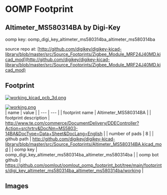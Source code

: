 # OOMP Footprint  
## Altimeter_MS580314BA  by Digi-Key  
  
oomp key: oomp_digi_key_altimeter_ms580314ba_altimeter_ms580314ba  
  
source repo at: [http://github.com/digikey/digikey-kicad-library/blob/master/src/Source_Footprints/Zigbee_Module_MRF24J40MD.kicad_mod](http://github.com/digikey/digikey-kicad-library/blob/master/src/Source_Footprints/Zigbee_Module_MRF24J40MD.kicad_mod)  
## Footprint  
  
[![working_kicad_pcb_3d.png](working_kicad_pcb_3d_600.png)](working_kicad_pcb_3d.png)  
  
[![working.png](working_600.png)](working.png)  
| name | value | 
| --- | --- | 
| footprint name | Altimeter_MS580314BA | 
| footprint description | http://www.te.com/commerce/DocumentDelivery/DDEController?Action=srchrtrv&DocNm=MS5803-14BA&DocType=Data+Sheet&DocLang=English | 
| number of pads | 8 | 
| github path | http://github.com/digikey/digikey-kicad-library/blob/master/src/Source_Footprints/Altimeter_MS580314BA.kicad_mod | 
| oomp key | oomp_digi_key_altimeter_ms580314ba_altimeter_ms580314ba | 
| oomp bot github | https://github.com/oomlout/oomlout_oomp_footprint_bot/tree/main/footprints/digi_key_altimeter_ms580314ba_altimeter_ms580314ba/working | 
## Images  
